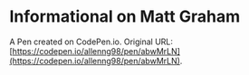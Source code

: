 # Informational on Matt Graham 

A Pen created on CodePen.io. Original URL: [https://codepen.io/allenng98/pen/abwMrLN](https://codepen.io/allenng98/pen/abwMrLN).


